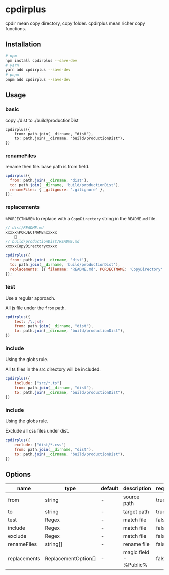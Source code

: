 # cpdirplus

cpdir mean copy directory, copy folder.
cpdirplus mean richer copy functions.

## Installation

```bash
# npm
npm install cpdirplus --save-dev
# yarn
yarn add cpdirplus --save-dev
# pnpm
pnpm add cpdirplus --save-dev
```

## Usage

### basic

copy ./dist to ./build/productionDist

```
cpdirplus({
    from: path.join(__dirname, "dist"),
    to: path.join(__dirname, "build/productionDist"),
})
```

### renameFiles

rename then file. base path is from field.

```js
cpdirplus({
  from: path.join(__dirname, 'dist'),
  to: path.join(__dirname, 'build/productionDist'),
  renameFiles: { _gitignore: '.gitignore' },
});
```

### replacements

`%PORJECTNAME%` to replace with a `CopyDirectory` string in the `README.md` file.

```js
// dist/README.md
xxxxx%PORJECTNAME%xxxxx
    🔽
// build/productionDist/README.md
xxxxxCopyDirectoryxxxxx
```

```js
cpdirplus({
  from: path.join(__dirname, 'dist'),
  to: path.join(__dirname, 'build/productionDist'),
  replacements: [{ filename: 'README.md', PORJECTNAME: 'CopyDirectory' }],
});
```

### test

Use a regular approach.

All js file under the `from` path.

```js
cpdirplus({
    test: /\.js$/
    from: path.join(__dirname, "dist"),
    to: path.join(__dirname, "build/productionDist"),
})
```

### include

Using the globs rule.

All ts files in the src directory will be included.

```js
cpdirplus({
    include: ["src/*.ts"]
    from: path.join(__dirname, "dist"),
    to: path.join(__dirname, "build/productionDist"),
})
```

### include

Using the globs rule.

Exclude all css files under dist.

```js
cpdirplus({
    exclude: ["dist/*.css"]
    from: path.join(__dirname, "dist"),
    to: path.join(__dirname, "build/productionDist"),
})
```

## Options

| name         | type                | default | description            | required |
| ------------ | ------------------- | ------- | ---------------------- | -------- |
| from         | string              | -       | source path            | true     |
| to           | string              | -       | target path            | true     |
| test         | Regex               | -       | match file             | false    |
| include      | Regex               | -       | match file             | false    |
| exclude      | Regex               | -       | match file             | false    |
| renameFiles  | string[]            | -       | rename file            | false    |
| replacements | ReplacementOption[] | -       | magic field - %Public% | false    |
